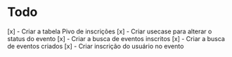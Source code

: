 # Todo

[x] - Criar a tabela Pivo de inscrições
[x] - Criar usecase para alterar o status do evento
[x] - Criar a busca de eventos inscritos
[x] - Criar a busca de eventos criados
[x] - Criar inscrição do usuário no evento
